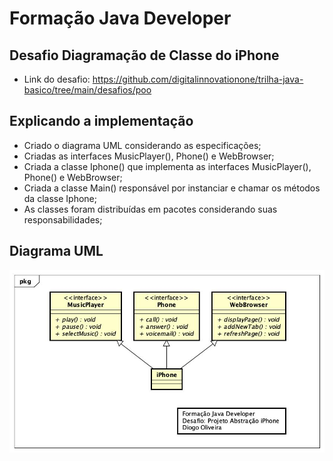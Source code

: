 # Formação Java Developer

## Desafio Diagramação de Classe do iPhone

- Link do desafio: https://github.com/digitalinnovationone/trilha-java-basico/tree/main/desafios/poo

## Explicando a implementação

- Criado o diagrama UML considerando as especificações;
- Criadas as interfaces MusicPlayer(), Phone() e WebBrowser;
- Criada a classe Iphone() que implementa as interfaces MusicPlayer(), Phone() e WebBrowser;
- Criada a classe Main() responsável por instanciar e chamar os métodos da classe Iphone;
- As classes foram distribuídas em pacotes considerando suas responsabilidades;

## Diagrama UML

<img alt="Diagrama UML do desafio" src="Diagramacao_iPhone.jpg">